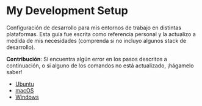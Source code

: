 # My Development Setup

Configuración de desarrollo para mis entornos de trabajo en distintas plataformas. Esta guía fue escrita como referencia personal y la actualizo a medida de mis necesidades (comprenda si no incluyo algunos stack de desarrollo).

**Contribución**: Si encuentra algún error en los pasos descritos a continuación, o si alguno de los comandos no está actualizado, ¡hágamelo saber!

- [Ubuntu](https://github.com/ctrbts/my-dev-setup/blob/master/setup-ubuntu.md)
- [macOS](https://github.com/ctrbts/my-dev-setup/blob/master/setup-mac.md)
- [Windows](https://github.com/ctrbts/my-dev-setup/blob/master/setup-win.md)
